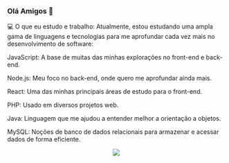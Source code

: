 ### Olá Amigos 👋

💻 O que eu estudo e trabalho:
Atualmente, estou estudando uma ampla gama de linguagens e tecnologias para me aprofundar cada vez mais no desenvolvimento de software:

JavaScript: A base de muitas das minhas explorações no front-end e back-end.

Node.js: Meu foco no back-end, onde quero me aprofundar ainda mais.

React: Uma das minhas principais áreas de estudo para o front-end.

PHP: Usado em diversos projetos web.

Java: Linguagem que me ajudou a entender melhor a orientação a objetos.

MySQL: Noções de banco de dados relacionais para armazenar e acessar dados de forma eficiente.

<p align="center">
  <a href="https://skillicons.dev">
    <img src="https://skillicons.dev/icons?i=git,js,nodejs,react,php,java,mysql" />
  </a>
</p>
<!--
att
-->
